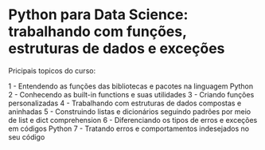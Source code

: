 # Python para Data Science: trabalhando com funções, estruturas de dados e exceções

Pricipais topicos do curso:

1 - Entendendo as funções das bibliotecas e pacotes na linguagem Python
2 - Conhecendo as built-in functions e suas utilidades
3 - Criando funções personalizadas
4 - Trabalhando com estruturas de dados compostas e aninhadas
5 - Construindo listas e dicionários seguindo padrões por meio de list e dict comprehension
6 - Diferenciando os tipos de erros e exceções em códigos Python
7 - Tratando erros e comportamentos indesejados no seu código
